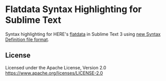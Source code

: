 # Flatdata Syntax Highlighting for Sublime Text

Syntax highlighting for HERE's [flatdata](https://github.com/heremaps/flatdata) in Sublime Text 3 using [new Syntax Definition file format](https://www.sublimetext.com/docs/3/syntax.html).

## License

Licensed under the Apache License, Version 2.0
https://www.apache.org/licenses/LICENSE-2.0
